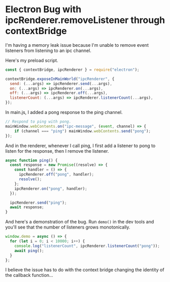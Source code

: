 # Electron Bug with ipcRenderer.removeListener through contextBridge

I'm having a memory leak issue because I'm unable to remove event listeners from listening to an ipc channel.

Here's my preload script.

```js
const { contextBridge, ipcRenderer } = require("electron");

contextBridge.exposeInMainWorld("ipcRenderer", {
  send: (...args) => ipcRenderer.send(...args),
  on: (...args) => ipcRenderer.on(...args),
  off: (...args) => ipcRenderer.off(...args),
  listenerCount: (...args) => ipcRenderer.listenerCount(...args),
});
```

In main.js, I added a pong response to the ping channel.

```js
// Respond to ping with pong.
mainWindow.webContents.on("ipc-message", (event, channel) => {
	if (channel === "ping") mainWindow.webContents.send("pong");
});
```

And in the renderer, whenever I call ping, I first add a listener to pong to listen for the response, then I remove the listener.

```js
async function ping() {
  const response = new Promise((resolve) => {
    const handler = () => {
      ipcRenderer.off("pong", handler);
      resolve();
    };
    ipcRenderer.on("pong", handler);
  });

  ipcRenderer.send("ping");
  await response;
}
```

And here's a demonstration of the bug. Run `demo()` in the dev tools and you'll see that the number of listeners grows monotonically.

```js
window.demo = async () => {
  for (let i = 0; i < 10000; i++) {
    console.log("listenerCount", ipcRenderer.listenerCount("pong"));
    await ping();
  }
};
```

I believe the issue has to do with the context bridge changing the identity of the callback function...

